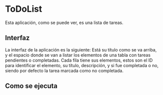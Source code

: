 # ToDoList

Esta aplicación, como se puede ver, es una lista de tareas.

## Interfaz

La interfaz de la aplicación es la siguiente: Está su título como se va arriba, y el espacio donde se van a listar los elementos de una tabla con tareas pendientes o 
completadas.
    Cada fila tiene sus elementos, estos son el ID para identificar el elemento, su título, descripción, y si fue completada o no, siendo por defecto la tarea marcada como no completada.

## Como se ejecuta
